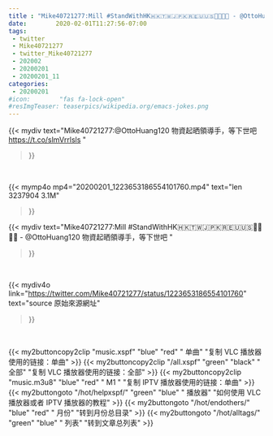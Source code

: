 ```yaml
---
title : "Mike40721277:Mill #StandWithHK🇭🇰🇹🇼🇯🇵🇰🇷🇪🇺🇺🇸🙌🏼💪🏼 - @OttoHuang120 物資起晒領導手，等下世吧 "
date:        2020-02-01T11:27:56-07:00
tags:
 - twitter
 - Mike40721277
 - twitter_Mike40721277
 - 202002
 - 20200201
 - 20200201_11
categories:
 - 20200201
#icon:        "fas fa-lock-open"
#resImgTeaser: teaserpics/wikipedia.org/emacs-jokes.png
---
```


{{< mydiv text="Mike40721277:@OttoHuang120 物資起晒領導手，等下世吧 https://t.co/slmVrrlsls "
>}}
<br>


{{< mymp4o mp4="20200201_1223653186554101760.mp4"
text="len 3237904    3.1M"
>}}


{{< mydiv text="Mike40721277:Mill #StandWithHK🇭🇰🇹🇼🇯🇵🇰🇷🇪🇺🇺🇸🙌🏼💪🏼 - @OttoHuang120 物資起晒領導手，等下世吧 "
>}}
<br>

{{< mydiv4o link="https://twitter.com/Mike40721277/status/1223653186554101760"
text="source 原始來源網址"
>}}


<br>



{{< my2buttoncopy2clip "music.xspf"        "blue"   "red"    " 单曲"  "复制 VLC 播放器使用的链接：单曲" >}} {{< my2buttoncopy2clip "/all.xspf"         "green"  "black"  " 全部"  "复制 VLC 播放器使用的链接：全部" >}} {{< my2buttoncopy2clip "music.m3u8"        "blue"   "red"    " M1 "    "复制 IPTV 播放器使用的链接：单曲" >}} {{< my2buttongoto      "/hot/helpxspf/"    "green"  "blue"   " 播放器" "如何使用 VLC 播放器或者 IPTV 播放器的教程" >}} {{< my2buttongoto      "/hot/endothers/"   "blue"   "red"    " 月份"   "转到月份总目录" >}} {{< my2buttongoto      "/hot/alltags/"     "green"  "blue"   " 列表"   "转到文章总列表" >}} 
